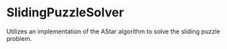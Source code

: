 # SlidingPuzzleSolver

Utilizes an implementation of the AStar algorithm to solve the sliding puzzle problem.
